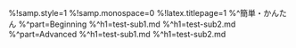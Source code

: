 
%!samp.style=1
%!samp.monospace=0
%!latex.titlepage=1
%^簡単・かんたん
%^part=Beginning
%^h1=test-sub1.md
%^h1=test-sub2.md
%^part=Advanced 
%^h1=test-sub1.md
%^h1=test-sub2.md
